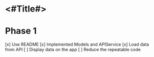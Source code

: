 #  <#Title#>
 # Phase 1
 [x] Use README
 [x] Implemented Models and APIService
 [x] Load data from API 
 [ ] Display data on the app
 [ ] Reduce the repeatable code
 
